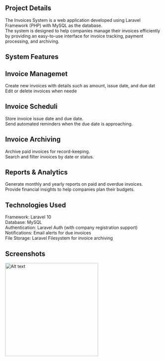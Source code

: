 ## Project Details
The Invoices System is a web application developed using Laravel Framework (PHP) with MySQL as the  database. <br>
The system is designed to help companies manage their invoices efficiently by providing an easy-to-use interface for invoice tracking, payment processing, and archiving.

## System Features

## Invoice Managemet
Create new invoices with details such as amount, issue date, and due dat<br>
Edit or delete invoices when neede

## Invoice Scheduli
Store invoice issue date and due date.<br>
Send automated reminders when the due date is approaching.

## Invoice Archiving
Archive paid invoices for record-keeping.<br>
Search and filter invoices by date or status.

## Reports & Analytics
Generate monthly and yearly reports on paid and overdue invoices. <br>
Provide financial insights to help companies plan their budgets.

## Technologies Used
Framework: Laravel 10<br>
Database: MySQL<br>
Authentication: Laravel Auth (with company registration support)<br>
Notifications: Email alerts for due invoices<br>
File Storage: Laravel Filesystem for invoice archiving

## Screenshots
<img scr="public/assets/screenshots/1.png" alt="Alt text" width="300">
